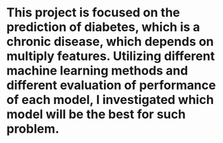# This project is focused on the prediction of diabetes, which is a chronic disease, which depends on multiply features. Utilizing different machine learning methods and different evaluation of performance of each model, I investigated which model will be the best for such problem. 

